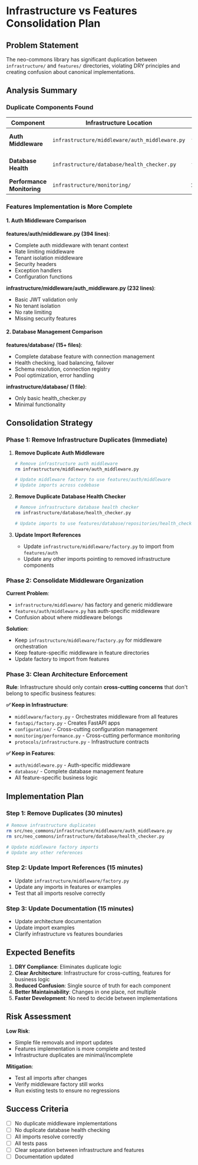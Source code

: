 # Infrastructure vs Features Consolidation Plan

## Problem Statement
The neo-commons library has significant duplication between `infrastructure/` and `features/` directories, violating DRY principles and creating confusion about canonical implementations.

## Analysis Summary

### Duplicate Components Found

| Component | Infrastructure Location | Features Location | Lines | Decision |
|-----------|------------------------|-------------------|-------|----------|
| **Auth Middleware** | `infrastructure/middleware/auth_middleware.py` | `features/auth/middleware.py` | 232 vs 394 | ✅ Keep Features |
| **Database Health** | `infrastructure/database/health_checker.py` | `features/database/repositories/health_checker.py` | 1 vs 15+ files | ✅ Keep Features |
| **Performance Monitoring** | `infrastructure/monitoring/` | ❌ None | N/A | ✅ Keep Infrastructure |

### Features Implementation is More Complete

#### 1. Auth Middleware Comparison
**features/auth/middleware.py (394 lines)**:
- Complete auth middleware with tenant context
- Rate limiting middleware  
- Tenant isolation middleware
- Security headers
- Exception handlers
- Configuration functions

**infrastructure/middleware/auth_middleware.py (232 lines)**:
- Basic JWT validation only
- No tenant isolation
- No rate limiting
- Missing security features

#### 2. Database Management Comparison
**features/database/ (15+ files)**:
- Complete database feature with connection management
- Health checking, load balancing, failover
- Schema resolution, connection registry
- Pool optimization, error handling

**infrastructure/database/ (1 file)**:
- Only basic health_checker.py
- Minimal functionality

## Consolidation Strategy

### Phase 1: Remove Infrastructure Duplicates (Immediate)

1. **Remove Duplicate Auth Middleware**
   ```bash
   # Remove infrastructure auth middleware
   rm infrastructure/middleware/auth_middleware.py
   
   # Update middleware factory to use features/auth/middleware
   # Update imports across codebase
   ```

2. **Remove Duplicate Database Health Checker**
   ```bash
   # Remove infrastructure database health checker
   rm infrastructure/database/health_checker.py
   
   # Update imports to use features/database/repositories/health_checker
   ```

3. **Update Import References**
   - Update `infrastructure/middleware/factory.py` to import from `features/auth`
   - Update any other imports pointing to removed infrastructure components

### Phase 2: Consolidate Middleware Organization 

**Current Problem**: 
- `infrastructure/middleware/` has factory and generic middleware
- `features/auth/middleware.py` has auth-specific middleware
- Confusion about where middleware belongs

**Solution**: 
- Keep `infrastructure/middleware/factory.py` for middleware orchestration
- Keep feature-specific middleware in feature directories
- Update factory to import from features

### Phase 3: Clean Architecture Enforcement

**Rule**: Infrastructure should only contain **cross-cutting concerns** that don't belong to specific business features:

**✅ Keep in Infrastructure**:
- `middleware/factory.py` - Orchestrates middleware from all features
- `fastapi/factory.py` - Creates FastAPI apps
- `configuration/` - Cross-cutting configuration management
- `monitoring/performance.py` - Cross-cutting performance monitoring
- `protocols/infrastructure.py` - Infrastructure contracts

**✅ Keep in Features**:
- `auth/middleware.py` - Auth-specific middleware
- `database/` - Complete database management feature
- All feature-specific business logic

## Implementation Plan

### Step 1: Remove Duplicates (30 minutes)
```bash
# Remove infrastructure duplicates
rm src/neo_commons/infrastructure/middleware/auth_middleware.py
rm src/neo_commons/infrastructure/database/health_checker.py

# Update middleware factory imports
# Update any other references
```

### Step 2: Update Import References (15 minutes)
- Update `infrastructure/middleware/factory.py`
- Update any imports in features or examples
- Test that all imports resolve correctly

### Step 3: Update Documentation (15 minutes)
- Update architecture documentation
- Update import examples
- Clarify infrastructure vs features boundaries

## Expected Benefits

1. **DRY Compliance**: Eliminates duplicate logic
2. **Clear Architecture**: Infrastructure for cross-cutting, features for business logic
3. **Reduced Confusion**: Single source of truth for each component
4. **Better Maintainability**: Changes in one place, not multiple
5. **Faster Development**: No need to decide between implementations

## Risk Assessment

**Low Risk**: 
- Simple file removals and import updates
- Features implementation is more complete and tested
- Infrastructure duplicates are minimal/incomplete

**Mitigation**:
- Test all imports after changes
- Verify middleware factory still works
- Run existing tests to ensure no regressions

## Success Criteria

- [ ] No duplicate middleware implementations
- [ ] No duplicate database health checking
- [ ] All imports resolve correctly
- [ ] All tests pass
- [ ] Clear separation between infrastructure and features
- [ ] Documentation updated